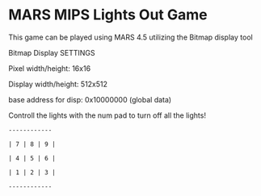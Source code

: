 # MARS MIPS Lights Out Game

This game can be played using MARS 4.5 utilizing the Bitmap display tool

Bitmap Display SETTINGS

Pixel width/height: 16x16

Display width/height: 512x512

base address for disp: 0x10000000 (global data)


Controll the lights with the num pad to turn off all the lights!
 	
	------------
	
	| 7 | 8 | 9 |
	
  	| 4 | 5 | 6 |
	
 	| 1 | 2 | 3 |
	
 	------------
